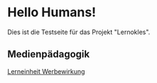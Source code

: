 # Hello Humans!

Dies ist die Testseite für das Projekt "Lernokles". 

## Medienpädagogik
<a href="https://lernokles.github.io/_posts/werbung.html">Lerneinheit Werbewirkung</a>
